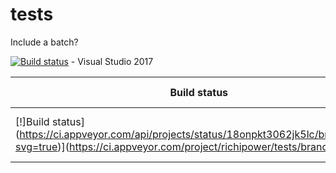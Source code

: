 # tests

Include a batch?

[![Build status](https://ci.appveyor.com/api/projects/status/18onpkt3062jk5lc/branch/main?svg=true)](https://ci.appveyor.com/project/richipower/tests/branch/main) - Visual Studio 2017


| Build status          | Systems / Compilers         |
| ------------- | ------------------------------------------ |
| [!]Build status](https://ci.appveyor.com/api/projects/status/18onpkt3062jk5lc/branch/main?svg=true)](https://ci.appveyor.com/project/richipower/tests/branch/main)      | Windows (Visual Studio 2017)  |
